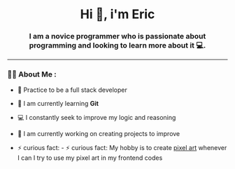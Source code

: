 <div id="header" align="center">
	<h1 align="center">Hi 👋, i'm Eric</h1>
	<h3 align="center">I am a novice programmer who is passionate about programming and looking to learn more about it 💻.</h3>
</div>
	
---

### 👨‍💻 About Me :


- 📝 Practice to be a full stack developer

- 🌱 I am currently learning **Git**
	
- 💻 I constantly seek to improve my logic and reasoning

- 🔭 I am currently working on creating projects to improve

- ⚡ curious fact: - ⚡ curious fact: My hobby is to create <a href="https://twitter.com/pixelchill31">pixel art</a> whenever I can I try to use my pixel art in my frontend codes



<!--
**eric31t30/eric31t30** is a ✨ _special_ ✨ repository because its `README.md` (this file) appears on your GitHub profile.

Here are some ideas to get you started:

- 🔭 I’m currently working on ...
- 🌱 I’m currently learning ...
- 👯 I’m looking to collaborate on ...
- 🤔 I’m looking for help with ...
- 💬 Ask me about ...
- 📫 How to reach me: ...
- 😄 Pronouns: ...
- ⚡ Fun fact: ...
-->
